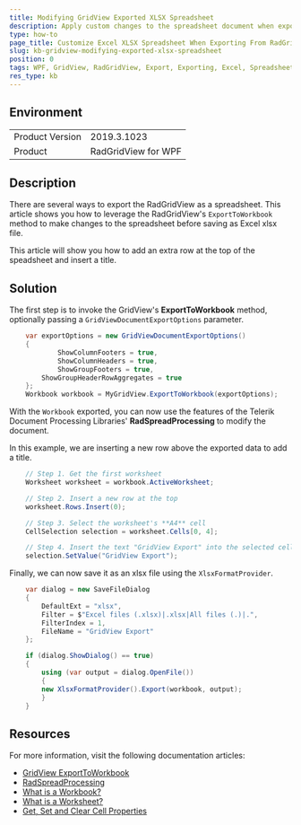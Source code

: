 ```yaml
---
title: Modifying GridView Exported XLSX Spreadsheet
description: Apply custom changes to the spreadsheet document when exporting GridView to Excel xlsx.
type: how-to
page_title: Customize Excel XLSX Spreadsheet When Exporting From RadGridView
slug: kb-gridview-modifying-exported-xlsx-spreadsheet
position: 0
tags: WPF, GridView, RadGridView, Export, Exporting, Excel, Spreadsheet, xlsx, Customizing
res_type: kb
---
```


## Environment

<table>
	<tr>
		<td>Product Version</td>
		<td>2019.3.1023</td>
	</tr>
	<tr>
		<td>Product</td>
		<td>RadGridView for WPF</td>
	</tr>
</table>

## Description

There are several ways to export the RadGridView as a spreadsheet. This article shows you how to leverage the RadGridView's `ExportToWorkbook` method to make changes to the spreadsheet before saving as Excel xlsx file.

This article will show you how to add an extra row at the top of the speadsheet and insert a title.

## Solution

The first step is to invoke the GridView's **ExportToWorkbook** method, optionally passing a `GridViewDocumentExportOptions` parameter.


```C#
	var exportOptions = new GridViewDocumentExportOptions()
	{
    		ShowColumnFooters = true,
    		ShowColumnHeaders = true,
       		ShowGroupFooters = true,
		ShowGroupHeaderRowAggregates = true
	};
	Workbook workbook = MyGridView.ExportToWorkbook(exportOptions);
```

With the `Workbook` exported, you can now use the features of the Telerik Document Processing Libraries' **RadSpreadProcessing** to modify the document. 

In this example, we are inserting a new row above the exported data to add a title.


```C#
	// Step 1. Get the first worksheet
	Worksheet worksheet = workbook.ActiveWorksheet;

	// Step 2. Insert a new row at the top
	worksheet.Rows.Insert(0);

	// Step 3. Select the worksheet's **A4** cell
	CellSelection selection = worksheet.Cells[0, 4];

	// Step 4. Insert the text "GridView Export" into the selected cell
	selection.SetValue("GridView Export");
```

Finally, we can now save it as an xlsx file using the `XlsxFormatProvider`.


```C#
	var dialog = new SaveFileDialog
	{
	    DefaultExt = "xlsx",
	    Filter = $"Excel files (.xlsx)|.xlsx|All files (.)|.",
	    FilterIndex = 1,
	    FileName = "GridView Export"
	};

	if (dialog.ShowDialog() == true)
	{
	    using (var output = dialog.OpenFile())
	    {
		new XlsxFormatProvider().Export(workbook, output);
	    }
	}
```

## Resources

For more information, visit the following documentation articles:

 * [GridView ExportToWorkbook](https://docs.telerik.com/devtools/wpf/controls/radgridview/export/excel/export-workbook)
 * [RadSpreadProcessing](https://docs.telerik.com/devtools/document-processing/libraries/radspreadprocessing/)
 * [What is a Workbook?](https://docs.telerik.com/devtools/document-processing/libraries/radspreadprocessing/working-with-workbooks/working-wtih-workbooks-what-is-workbook)
 * [What is a Worksheet?](https://docs.telerik.com/devtools/document-processing/libraries/radspreadprocessing/working-with-worksheets/what-is-worksheet)
 * [Get, Set and Clear Cell Properties](https://docs.telerik.com/devtools/document-processing/libraries/radspreadprocessing/working-with-cells/get-set-clear-properties)
